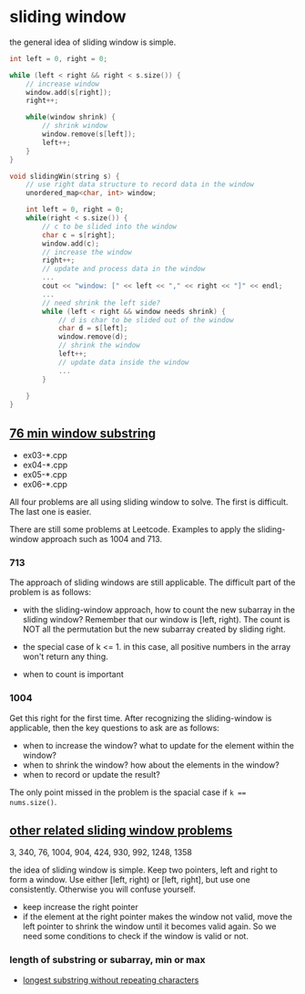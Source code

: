 # sliding window

the general idea of sliding window is simple. 

```C++
int left = 0, right = 0;

while (left < right && right < s.size()) {
    // increase window
    window.add(s[right]);
    right++;

    while(window shrink) {
        // shrink window
        window.remove(s[left]);
        left++;
    }
}

void slidingWin(string s) {
    // use right data structure to record data in the window
    unordered_map<char, int> window;

    int left = 0, right = 0;
    while(right < s.size()) {
        // c to be slided into the window
        char c = s[right];
        window.add(c);
        // increase the window
        right++;
        // update and process data in the window
        ...
        cout << "window: [" << left << "," << right << "]" << endl;
        ...
        // need shrink the left side?
        while (left < right && window needs shrink) {
            // d is char to be slided out of the window
            char d = s[left];
            window.remove(d);
            // shrink the window
            left++;
            // update data inside the window
            ...
        }
 
    }
}
```

## [76 min window substring](https://leetcode.com/problems/minimum-window-substring/)

* ex03-*.cpp
* ex04-*.cpp
* ex05-*.cpp
* ex06-*.cpp

All four problems are all using sliding window to solve. The first is difficult. The last one is easier.

There are still some problems at Leetcode. Examples to apply the sliding-window approach such as 1004 and 713.

### 713

The approach of sliding windows are still applicable. The difficult part of the problem is as follows:

* with the sliding-window approach, how to count the new subarray in the sliding window? Remember that our window is [left, right). The count is NOT all the permutation but the new subarray created by sliding right.

* the special case of k <= 1. in this case, all positive numbers in the array won't return any thing.

* when to count is important

### 1004

Get this right for the first time. After recognizing the sliding-window is applicable, then the key questions to ask are as follows:

* when to increase the window? what to update for the element within the window?
* when to shrink the window? how about the elements in the window?
* when to record or update the result?

The only point missed in the problem is the spacial case if ```k == nums.size()```.

## [other related sliding window problems](https://leetcode.com/discuss/general-discussion/1122776/summary-of-sliding-window-patterns-for-subarray-substring)

3, 340, 76, 1004, 904, 424, 930, 992, 1248, 1358

the idea of sliding window is simple. Keep two pointers, left and right to form a window. Use either [left, right) or [left, right], but use one consistently. Otherwise you will confuse yourself.

* keep increase the right pointer
* if the element at the right pointer makes the window not valid, move the left pointer to shrink the window until it becomes valid again. So we need some conditions to check if the window is valid or not.

### length of substring or subarray, min or max

* [longest substring without repeating characters](https://leetcode.com/problems/longest-substring-without-repeating-characters/)




